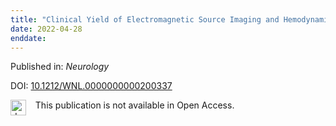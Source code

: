 ```yaml
---
title: "Clinical Yield of Electromagnetic Source Imaging and Hemodynamic Responses in Epilepsy: Validation With Intracerebral Data."
date: 2022-04-28
enddate:
---
```


Published in: *Neurology*

DOI: [10.1212/WNL.0000000000200337](https://doi.org/10.1212/WNL.0000000000200337)

<img src=https://upload.wikimedia.org/wikipedia/commons/thumb/0/0e/Closed_Access_logo_transparent.svg/1200px-Closed_Access_logo_transparent.svg.png alt="drawing" width="25" align="left"/> &nbsp;&nbsp;&nbsp;This publication is not available in Open Access.


